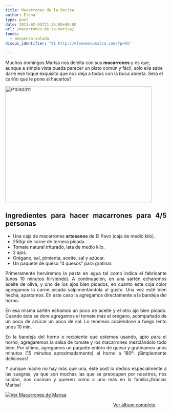 ```yaml
---
title: Macarrones de la Marisa
author: Elena
type: post
date: 2011-02-05T21:36:00+00:00
url: /macarrones-de-la-marisa/
foods:
  - despensa-salada
disqus_identifier: "91 http://elenaensusalsa.com/?p=91"

---
```

Muchos domingos Marisa nos deleita con sus **macarrones** y es que, aunque a simple vista pueda parecer un plato común y fácil, sólo ella sabe darle ese toque exquisito que nos deja a todos con la boca abierta. Será el cariño que le pone al hacerlos?

[<img class="aligncenter" style="display: inline; border-width: 0px;" title="P1030311" src="http://elenaensusalsa.com/wp-content/uploads/2011/02/P1030311_thumb-5B11-5D.jpg" alt="P1030311" width="457" height="362" border="0" />][1]

<h2 align="justify">
  Ingredientes para hacer macarrones para 4/5 personas
</h2>

  * Una caja de macarrones **artesanos** de El Pavo (caja de medio kilo).
  * 250gr de carne de ternera picada.
  * Tomate natural triturado, lata de medio kilo.
  * 2 ajos.
  * Orégano, sal, pimienta, aceite, sal y azúcar.
  * Un paquete de queso “4 quesos” para gratinar.

<p align="justify">
  Primeramente herviremos la pasta en agua tal como indica el fabricante (unos 10 minutos hirviendo). A continuación, en una sartén echaremos aceite de oliva, y uno de los ajos bien picados, en cuanto éste coja color agregamos la carne picada salpimentándola al gusto. Una vez esté bien hecha, apartamos. En este caso la agregamos directamente a la bandeja del horno.
</p>

<p align="justify">
  En esa misma sartén echamos un poco de aceite y el otro ajo bien picado. Cuando éste se dore agregamos el tomate más el orégano, acompañado de un poco de azúcar un poco de sal. Lo tenemos cociéndose a fuego lento unos 10 min.
</p>

<p align="justify">
  En la bandeja del horno o recipiente que estemos usando, apto para el horno, agregaremos la salsa de tomate y los macarrones mezclándolo todo bien. Por último, agregamos un paquete entero de queso y gratinamos unos minutos (15 minutos aproximadamente) al horno a 180º. ¡Simplemente deliciosos!
</p>

<p align="justify">
  Y aunque madre no hay más que una, éste post lo dedico especialmente a las suegras, ya que son muchas las que se preocupan por nosotros, nos cuidan, nos cocinan y quieren como a uno más en la familia.¡Gracias Marisa!
</p>

<div style="display: inline; float: none; margin: 0px; padding: 0px;">
  <a style="border: 0px;" href="http://cid-a5354edc4ebfa1ec.skydrive.live.com/redir.aspx?page=browse&resid=A5354EDC4EBFA1EC!813&type=5"><img style="border: 0px;" src="http://elenaensusalsa.com/wp-content/uploads/2011/02/InlineRepresentationcf3d1ed8-80cd-4f2c-a140-f6f44aac9f72-5B13-5D.jpg" alt="Ver Macarrones de Marisa" /></a></p> 
  
  <div style="text-align: right; width: 469px;">
    <a href="http://cid-a5354edc4ebfa1ec.skydrive.live.com/redir.aspx?page=browse&resid=A5354EDC4EBFA1EC!813&type=5">Ver álbum completo</a>
  </div>
</div>

 [1]: http://elenaensusalsa.com/wp-content/uploads/2011/02/P1030311_thumb-5B11-5D.jpg
